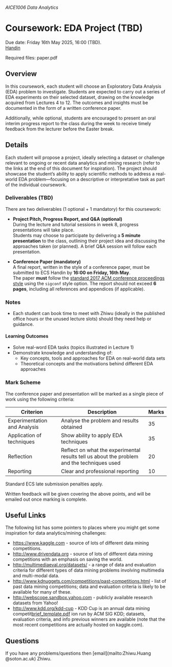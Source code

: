 *AICE1006 Data Analytics*

# Coursework: EDA Project (TBD)

Due date: Friday 16th May 2025, 16:00 (TBD).  
[Handin](https://handin.ecs.soton.ac.uk/soton/2324/COMP6237/4/)

Required files: paper.pdf

## Overview
In this coursework, each student will choose an Exploratory Data Analysis (EDA) problem to investigate. Students are expected to carry out a series of EDA experiments on their selected dataset, drawing on the knowledge acquired from Lectures 4 to 12. The outcomes and insights must be documented in the form of a written conference paper.

Additionally, while optional, students are encouraged to present an oral interim progress report to the class during the week to receive timely feedback from the lecturer before the Easter break.

## Details

Each student will propose a project, ideally selecting a dataset or challenge relevant to ongoing or recent data analytics and mining research (refer to the links at the end of this document for inspiration). The project should showcase the student’s ability to apply scientific methods to address a real-world EDA problem—focusing on a descriptive or interpretative task as part of the individual coursework.

### Deliverables (TBD) 

There are two deliverables (1 optional + 1 mandatory) for this coursework:  

- **Project Pitch, Progress Report, and Q&A (optional)**  
  During the lecture and tutorial sessions in week 8, progress presentations will take place.  
  Students may choose to participate by delivering a **5 minute presentation** to the class, outlining their project idea and discussing the approaches taken (or planned). A brief Q&A session will follow each presentation.  

- **Conference Paper (mandatory)**  
  A final report, written in the style of a conference paper, must be submitted to ECS Handin by **16:00 on Friday, 16th May**.  
  The paper **must** follow the [standard 2017 ACM conference proceedings style](https://www.acm.org/publications/proceedings-template) using the `sigconf` style option. The report should not exceed **6 pages**, including all references and appendices (if applicable).  

### Notes

* Each student can book time to meet with Zhiwu (ideally in the published office hours or the unused lecture slots) should they need help or guidance.

#### Learning Outcomes

* Solve real-word EDA tasks (topics illustrated in Lecture 1)
* Demonstrate knowledge and understanding of:
	- Key concepts, tools and approaches for EDA on real-world data sets
	- Theoretical concepts and the motivations behind different EDA approaches

### Mark Scheme

The conference paper and presentation will be marked as a single piece of work using the following criteria:


Criterion                    | Description                                                                                | Marks
-----------------------------|--------------------------------------------------------------------------------------------|-------
Experimentation and Analysis | Analyse the problem and results obtained                                                   | 35
Application of techniques    | Show ability to apply EDA techniques                                                       | 35
Reflection		             | Reflect on what the experimental results tell us about the problem and the techniques used | 20
Reporting                    | Clear and professional reporting                                                           | 10

Standard ECS late submission penalties apply.

Written feedback will be given covering the above points, and will be emailed out once marking is complete.

## Useful Links
The following list has some pointers to places where you might get some inspiration for data analytics/mining challenges:

* https://www.kaggle.com - source of lots of different data mining competitions.
* http://www.drivendata.org - source of lots of different data mining competitions with an emphasis on saving the world.
* http://multimediaeval.org/datasets/ - a range of data and evaluation criteria for different types of data mining problems involving multimedia and multi-modal data.
* http://www.kdnuggets.com/competitions/past-competitions.html - list of past data mining competitions; data and evaluation criteria is likely to be available for many of these.
* http://webscope.sandbox.yahoo.com - publicly available research datasets from Yahoo!
* http://www.kdd.org/kdd-cup - KDD Cup is an annual data mining competit[brief_template.pdf](https://github.com/jonhare/COMP6237/files/8068609/brief_template.pdf)
ion run by ACM SIG KDD; datasets, evaluation criteria, and info previous winners are available (note that the most recent competitions are actually hosted on kaggle.com).

## Questions
If you have any problems/questions then [email](mailto:Zhiwu.Huang @soton.ac.uk) Zhiwu.
